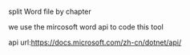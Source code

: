 split Word file by chapter

we use the mircosoft word api to code this tool

api url:https://docs.microsoft.com/zh-cn/dotnet/api/
